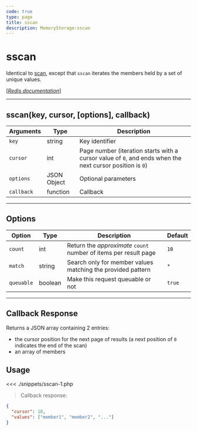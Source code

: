 ```yaml
---
code: true
type: page
title: sscan
description: MemoryStorage:sscan
---
```


# sscan

Identical to [scan](/sdk/php/3/core-classes/memory-storage/scan), except that `sscan` iterates the members held by a set of unique values.

[[_Redis documentation_]](https://redis.io/commands/sscan)

---

## sscan(key, cursor, [options], callback)

| Arguments  | Type        | Description                                                                                              |
| ---------- | ----------- | -------------------------------------------------------------------------------------------------------- |
| `key`      | string      | Key identifier                                                                                           |
| `cursor`   | int         | Page number (iteration starts with a cursor value of `0`, and ends when the next cursor position is `0`) |
| `options`  | JSON Object | Optional parameters                                                                                      |
| `callback` | function    | Callback                                                                                                 |

---

## Options

| Option     | Type    | Description                                                      | Default |
| ---------- | ------- | ---------------------------------------------------------------- | ------- |
| `count`    | int     | Return the _approximate_ `count` number of items per result page | `10`    |
| `match`    | string  | Search only for member values matching the provided pattern      | `*`     |
| `queuable` | boolean | Make this request queuable or not                                | `true`  |

---

## Callback Response

Returns a JSON array containing 2 entries:

- the cursor position for the next page of results (a next position of `0` indicates the end of the scan)
- an array of members

## Usage

<<< ./snippets/sscan-1.php

> Callback response:

```json
{
  "cursor": 18,
  "values": ["member1", "member2", "..."]
}
```
